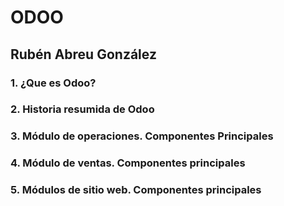 # ODOO
## Rubén Abreu González

### 1. ¿Que es Odoo?

### 2. Historia resumida de Odoo

### 3. Módulo de operaciones. Componentes Principales

### 4. Módulo de ventas. Componentes principales

### 5. Módulos de sitio web. Componentes principales